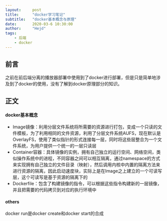 ```yaml
---
layout:     post
title:      "docker学习笔记"
subtitle:   "docker基本概念与原理"
date:       2020-03-6 10:30:00
author:     "Hejd"
tags:
    - 后端
    - docker
---
```



## 前言

之前在前后端分离的播放器部署中使用到了docker进行部署，但是只是简单地涉及到了docker的使用，没有了解到docker原理部分的知识。



## 正文

#### docker基本概念

* Image镜像：利用分层文件系统将所需要的资源进行打包，变成一个只读的文件模板，为了利用相同的文件资源，利用了分层文件系统AUFS，现在默认是OverlayFS，使用了类似指针的形式连接每一层，同时将这些层整合为一个文件系统，为用户提供一个统一的一层只读层
* Container容器：具体镜像的实例，拥有自己独立的运行空间、网络空间，类似操作系统中的进程，不同容器之间可以相互隔离，通过namespace的方式来实现拥有自己独立的文件目录（映射），然后调用内核中内置的隔离方法来进行资源的隔离，因此启动速度块，实际上是在Image之上建立的一个可读写层，这个可读写是基于资源的隔离下的
* Dockerfile：包含了构建镜像的指令，可以根据这些指令构建新的一层镜像，并且把需要的代码拷贝到对应的执行环境中



#### others

docker run是docker create和docker start的合成



